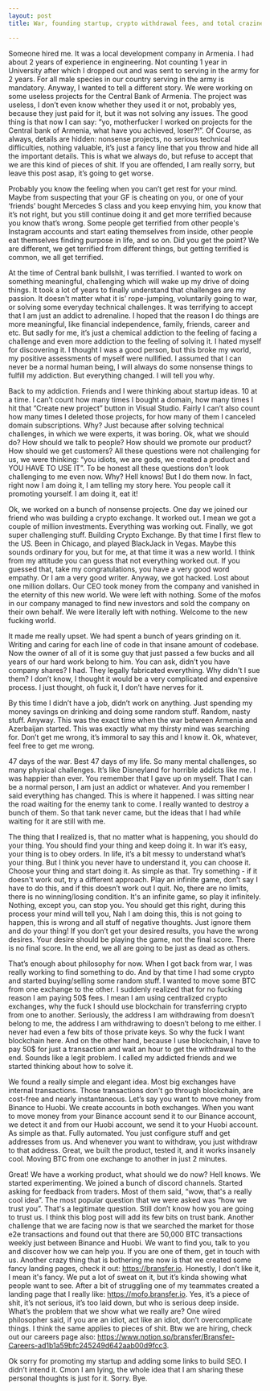 ```yaml
---
layout: post
title: War, founding startup, crypto withdrawal fees, and total craziness around

---
```


Someone hired me. It was a local development company in Armenia. I had about 2 years of experience in engineering. Not counting 1 year in University after which I dropped out and was sent to serving in the army for 2 years. For all male species in our country serving in the army is mandatory. Anyway, I wanted to tell a different story. We were working on some useless projects for the Central Bank of Armenia. The project was useless, I don’t even know whether they used it or not, probably yes, because they just paid for it, but it was not solving any issues. The good thing is that now I can say: “yo, motherfucker I worked on projects for the Central bank of Armenia, what have you achieved, loser?!”. Of Course, as always, details are hidden: nonsense projects, no serious technical difficulties, nothing valuable, it’s just a fancy line that you throw and hide all the important details. This is what we always do, but refuse to accept that we are this kind of pieces of shit. If you are offended, I am really sorry, but leave this post asap, it’s going to get worse.

Probably you know the feeling when you can’t get rest for your mind. Maybe from suspecting that your GF is cheating on you, or one of your ‘friends’ bought Mercedes S class and you keep envying him, you know that it’s not right, but you still continue doing it and get more terrified because you know that’s wrong. Some people get terrified from other people's Instagram accounts and start eating themselves from inside, other people eat themselves finding purpose in life, and so on. Did you get the point? We are different, we get terrified from different things, but getting terrified is common, we all get terrified.

<!--more-->

At the time of Central bank bullshit, I was terrified. I wanted to work on something meaningful, challenging which will wake up my drive of doing things. It took a lot of years to finally understand that challenges are my passion. It doesn't matter what it is' rope-jumping, voluntarily going to war, or solving some everyday technical challenges. It was terrifying to accept that I am just an addict to adrenaline. I hoped that the reason I do things are more meaningful, like financial independence, family, friends, career and etc. But sadly for me, it’s just a chemical addiction to the feeling of facing a challenge and even more addiction to the feeling of solving it. I hated myself for discovering it. I thought I was a good person, but this broke my world, my positive assessments of myself were nullified. I assumed that I can never be a normal human being, I will always do some nonsense things to fulfill my addiction. But everything changed. I will tell you why.

Back to my addiction. Friends and I were thinking about startup ideas. 10 at a time. I can’t count how many times I bought a domain, how many times I hit that “Create new project” button in Visual Studio. Fairly I can’t also count how many times I deleted those projects, for how many of them I canceled domain subscriptions. Why? Just because after solving technical challenges, in which we were experts, it was boring. Ok, what we should do? How should we talk to people? How should we promote our product? How should we get customers? All these questions were not challenging for us, we were thinking: “you idiots, we are gods, we created a product and YOU HAVE TO USE IT”. To be honest all these questions don't look challenging to me even now. Why? Hell knows! But I do them now. In fact, right now I am doing it, I am telling my story here. You people call it promoting yourself. I am doing it, eat it!

Ok, we worked on a bunch of nonsense projects. One day we joined our friend who was building a crypto exchange. It worked out. I mean we got a couple of million investments. Everything was working out. Finally, we got super challenging stuff. Building Crypto Exchange. By that time I first flew to the US. Been in Chicago, and played BlackJack in Vegas. Maybe this sounds ordinary for you, but for me, at that time it was a new world. I think from my attitude you can guess that not everything worked out. If you guessed that, take my congratulations, you have a very good word empathy. Or I am a very good writer. Anyway, we got hacked. Lost about one million dollars. Our CEO took money from the company and vanished in the eternity of this new world. We were left with nothing. Some of the mofos in our company managed to find new investors and sold the company on their own behalf. We were literally left with nothing. Welcome to the new fucking world.

It made me really upset. We had spent a bunch of years grinding on it. Writing and caring for each line of code in that insane amount of codebase. Now the owner of all of it is some guy that just passed a few bucks and all years of our hard work belong to him. You can ask, didn’t you have company shares? I had. They legally fabricated everything. Why didn't I sue them? I don’t know, I thought it would be a very complicated and expensive process. I just thought, oh fuck it, I don’t have nerves for it.

By this time I didn’t have a job, didn’t work on anything. Just spending my money savings on drinking and doing some random stuff. Random, nasty stuff. Anyway. This was the exact time when the war between Armenia and Azerbaijan started. This was exactly what my thirsty mind was searching for. Don’t get me wrong, it’s immoral to say this and I know it. Ok, whatever, feel free to get me wrong.

47 days of the war. Best 47 days of my life. So many mental challenges, so many physical challenges. It’s like Disneyland for horrible addicts like me. I was happier than ever. You remember that I gave up on myself. That I can be a normal person, I am just an addict or whatever. And you remember I said everything has changed. This is where it happened. I was sitting near the road waiting for the enemy tank to come. I really wanted to destroy a bunch of them. So that tank never came, but the ideas that I had while waiting for it are still with me.

The thing that I realized is, that no matter what is happening, you should do your thing. You should find your thing and keep doing it. In war it’s easy, your thing is to obey orders. In life, it’s a bit messy to understand what’s your thing. But I think you never have to understand it, you can choose it. Choose your thing and start doing it. As simple as that. Try something - if it doesn't work out, try a different approach. Play an infinite game, don’t say I have to do this, and if this doesn’t work out I quit. No, there are no limits, there is no winning/losing condition. It's an infinite game, so play it infinitely. Nothing, except you, can stop you. You should get this right, during this process your mind will tell you, Nah I am doing this, this is not going to happen, this is wrong and all stuff of negative thoughts. Just ignore them and do your thing! If you don’t get your desired results, you have the wrong desires. Your desire should be playing the game, not the final score. There is no final score. In the end, we all are going to be just as dead as others.

That’s enough about philosophy for now. When I got back from war, I was really working to find something to do. And by that time I had some crypto and started buying/selling some random stuff. I wanted to move some BTC from one exchange to the other. I suddenly realized that for no fucking reason I am paying 50$ fees. I mean I am using centralized crypto exchanges, why the fuck I should use blockchain for transferring crypto from one to another. Seriously, the address I am withdrawing from doesn’t belong to me, the address I am withdrawing to doesn’t belong to me either. I never had even a few bits of those private keys. So why the fuck I want blockchain here. And on the other hand, because I use blockchain, I have to pay 50$ for just a transaction and wait an hour to get the withdrawal to the end. Sounds like a legit problem. I called my addicted friends and we started thinking about how to solve it.

We found a really simple and elegant idea. Most big exchanges have internal transactions. Those transactions don't go through blockchain, are cost-free and nearly instantaneous. Let’s say you want to move money from Binance to Huobi. We create accounts in both exchanges. When you want to move money from your Binance account send it to our Binance account, we detect it and from our Huobi account, we send it to your Huobi account. As simple as that. Fully automated. You just configure stuff and get addresses from us. And whenever you want to withdraw, you just withdraw to that address. Great, we built the product, tested it, and it works insanely cool. Moving BTC from one exchange to another in just 2 minutes. 

Great! We have a working product, what should we do now? Hell knows. We started experimenting. We joined a bunch of discord channels. Started asking for feedback from traders. Most of them said, “wow, that's a really cool idea”. The most popular question that we were asked was “how we trust you”. That's a legitimate question. Still don’t know how you are going to trust us. I think this blog post will add its few bits on trust bank. Another challenge that we are facing now is that we searched the market for those e2e transactions and found out that there are 50,000 BTC transactions weekly just between Binance and Huobi. We want to find you, talk to you and discover how we can help you. If you are one of them, get in touch with us.
Another crazy thing that is bothering me now is that we created some fancy landing pages, check it out: https://bransfer.io. Honestly, I don’t like it, I mean it's fancy. We put a lot of sweat on it, but it’s kinda showing what people want to see. After a bit of struggling one of my teammates created a landing page that I really like: https://mofo.bransfer.io. Yes, it’s a piece of shit, it’s not serious, it’s too laid down, but who is serious deep inside. What’s the problem that we show what we really are? One wired philosopher said, if you are an idiot, act like an idiot, don’t overcomplicate things. I think the same applies to pieces of shit. Btw we are hiring, check out our careers page also: https://www.notion.so/bransfer/Bransfer-Careers-ad1b1a59bfc245249d642aab00d9fcc3. 

Ok sorry for promoting my startup and adding some links to build SEO. I didn’t intend it. Cmon I am lying, the whole idea that I am sharing these personal thoughts is just for it. Sorry. Bye.
